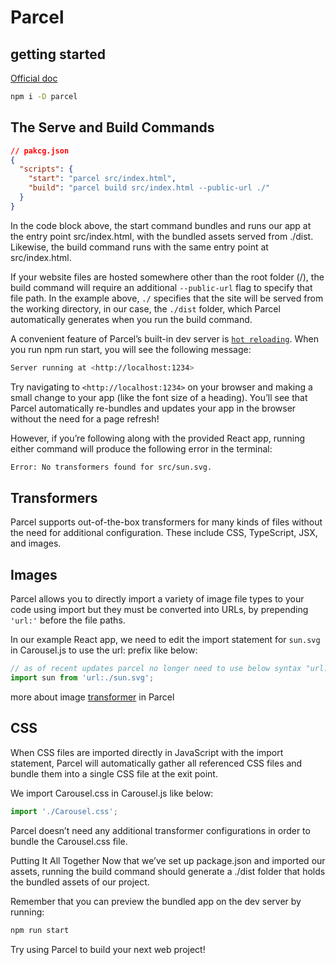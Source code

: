 # Parcel

## getting started

[Official doc](https://parceljs.org/getting-started/webapp/)

```bash
npm i -D parcel
```

## The Serve and Build Commands

```json
// pakcg.json
{
  "scripts": {
    "start": "parcel src/index.html",
    "build": "parcel build src/index.html --public-url ./"
  }
}
```

In the code block above, the start command bundles and runs our app at the entry point src/index.html, with the bundled assets served from ./dist. Likewise, the build command runs with the same entry point at src/index.html.

If your website files are hosted somewhere other than the root folder (/), the build command will require an additional `--public-url` flag to specify that file path. In the example above, `./` specifies that the site will be served from the working directory, in our case, the `./dist` folder, which Parcel automatically generates when you run the build command.

A convenient feature of Parcel’s built-in dev server is [`hot reloading`](https://parceljs.org/features/development/#hot-reloading). When you run npm run start, you will see the following message:

```bash
Server running at <http://localhost:1234>
```

Try navigating to `<http://localhost:1234>` on your browser and making a small change to your app (like the font size of a heading). You’ll see that Parcel automatically re-bundles and updates your app in the browser without the need for a page refresh!

However, if you’re following along with the provided React app, running either command will produce the following error in the terminal:

```bash
Error: No transformers found for src/sun.svg.
```

## Transformers

Parcel supports out-of-the-box transformers for many kinds of files without the need for additional configuration. These include CSS, TypeScript, JSX, and images.

## Images

Parcel allows you to directly import a variety of image file types to your code using import but they must be converted into URLs, by prepending `'url:'` before the file paths.

In our example React app, we need to edit the import statement for `sun.svg` in Carousel.js to use the url: prefix like below:

```js
// as of recent updates parcel no longer need to use below syntax "url:"
import sun from 'url:./sun.svg';
```

more about image [transformer](https://parceljs.org/recipes/image/) in Parcel

## CSS

When CSS files are imported directly in JavaScript with the import statement, Parcel will automatically gather all referenced CSS files and bundle them into a single CSS file at the exit point.

We import Carousel.css in Carousel.js like below:

```js
import './Carousel.css';
```

Parcel doesn’t need any additional transformer configurations in order to bundle the Carousel.css file.

Putting It All Together
Now that we’ve set up package.json and imported our assets, running the build command should generate a ./dist folder that holds the bundled assets of our project.

Remember that you can preview the bundled app on the dev server by running:

```bash
npm run start
```

Try using Parcel to build your next web project!
